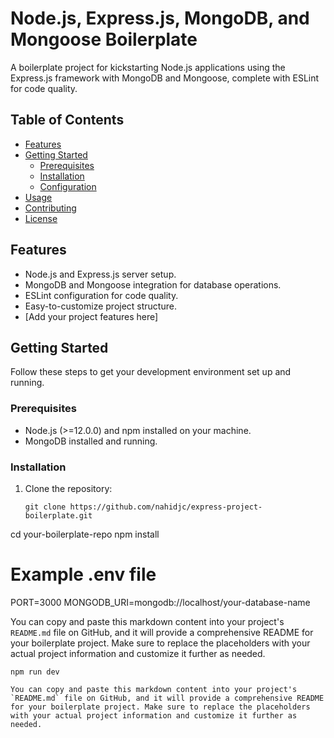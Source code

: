 # Node.js, Express.js, MongoDB, and Mongoose Boilerplate

A boilerplate project for kickstarting Node.js applications using the Express.js framework with MongoDB and Mongoose, complete with ESLint for code quality.

## Table of Contents

- [Features](#features)
- [Getting Started](#getting-started)
  - [Prerequisites](#prerequisites)
  - [Installation](#installation)
  - [Configuration](#configuration)
- [Usage](#usage)
- [Contributing](#contributing)
- [License](#license)

## Features

- Node.js and Express.js server setup.
- MongoDB and Mongoose integration for database operations.
- ESLint configuration for code quality.
- Easy-to-customize project structure.
- [Add your project features here]

## Getting Started

Follow these steps to get your development environment set up and running.

### Prerequisites

- Node.js (>=12.0.0) and npm installed on your machine.
- MongoDB installed and running.

### Installation

1. Clone the repository:
   ```shell
   git clone https://github.com/nahidjc/express-project-boilerplate.git
  cd your-boilerplate-repo
  npm install
# Example .env file
PORT=3000
MONGODB_URI=mongodb://localhost/your-database-name

You can copy and paste this markdown content into your project's `README.md` file on GitHub, and it will provide a comprehensive README for your boilerplate project. Make sure to replace the placeholders with your actual project information and customize it further as needed.

  ```shell
  npm run dev

You can copy and paste this markdown content into your project's `README.md` file on GitHub, and it will provide a comprehensive README for your boilerplate project. Make sure to replace the placeholders with your actual project information and customize it further as needed.

